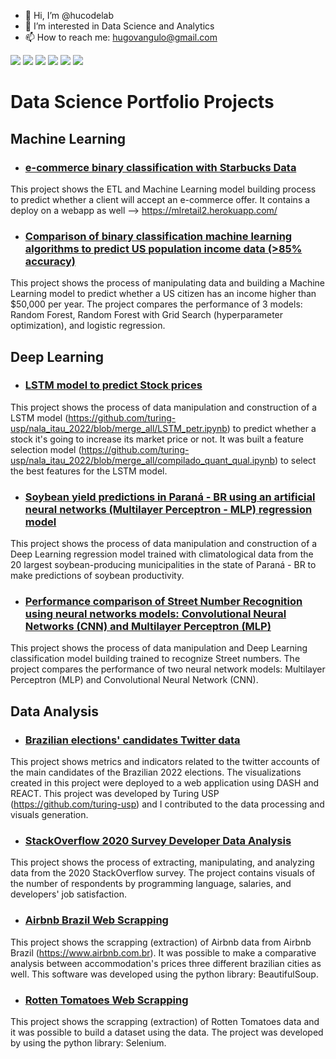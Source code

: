 - 👋 Hi, I’m @hucodelab
- 👀 I’m interested in Data Science and Analytics
- 📫 How to reach me: hugovangulo@gmail.com
  
<!-- <div align="center">
  <a href="https://hucodelab.github.io/">
  <img height="180em" src="https://github-readme-stats.vercel.app/api?username=hucodelab&show_icons=true&theme=dark&include_all_commits=true&count_private=true"/>
  <img height="180em" src="https://github-readme-stats.vercel.app/api/top-langs/?username=hucodelab&layout=compact&langs_count=7&theme=dark"/>
</div>
  
<div style="display: inline_block"><br>
  <img align="center" alt="Rafa-Python" height="30" width="40" src="https://raw.githubusercontent.com/devicons/devicon/master/icons/python/python-original.svg">
  <img align="center" alt="Hugo-postgresql" height="30" width="40" src="https://cdn.jsdelivr.net/gh/devicons/devicon/icons/postgresql/postgresql-original-wordmark.svg" />
  <img align="center" alt="Rafa-HTML" height="30" width="40" src="https://raw.githubusercontent.com/devicons/devicon/master/icons/html5/html5-original.svg">
  <img align="center" alt="Rafa-CSS" height="30" width="40" src="https://raw.githubusercontent.com/devicons/devicon/master/icons/css3/css3-original.svg">
  <img align="center" alt="Hugo-Django" height="30" width="40" src="https://cdn.jsdelivr.net/gh/devicons/devicon/icons/django/django-plain-wordmark.svg">
  <img align="center" alt="Hugo-Django" height="30" width="40" src="https://cdn.jsdelivr.net/gh/devicons/devicon/icons/heroku/heroku-original-wordmark.svg" />
</div>   -->

<div> 
  <a href="https://www.youtube.com/channel/UCp6UiWY7hqb4cyu2bDOse8Q" target="_blank"><img src="https://img.shields.io/badge/YouTube-FF0000?style=for-the-badge&logo=youtube&logoColor=white" target="_blank"></a>
  <a href = "mailto:hugovangulo@gmail.com"><img src="https://img.shields.io/badge/-Gmail-%23333?style=for-the-badge&logo=gmail&logoColor=white" target="_blank"></a>
  <a href="https://www.linkedin.com/in/hugo-r-vallejo-angulo/" target="_blank"><img src="https://img.shields.io/badge/-LinkedIn-%230077B5?style=for-the-badge&logo=linkedin&logoColor=white" target="_blank"></a>  
  <a href="https://www.kaggle.com/hugovallejo" target="_blank"><img src="https://img.shields.io/badge/Kaggle-20BEFF?style=for-the-badge&logo=Kaggle&logoColor=white" target="_blank"></a>  
  <a href="https://hugova.medium.com/" target="_blank"><img src="https://img.shields.io/badge/Medium-12100E?style=for-the-badge&logo=medium&logoColor=white" target="_blank"></a>
  <a href="https://hucodelab.github.io/" target="_blank"><img src="https://img.shields.io/badge/website-000000?style=for-the-badge&logo=About.me&logoColor=white" target="_blank"></a>
</div>  

# Data Science Portfolio Projects

## Machine Learning

* ### [e-commerce binary classification with Starbucks Data](https://github.com/hucodelab/ML_retail_industry2/blob/master/ML_model_retail_industry.ipynb)

This project shows the ETL and Machine Learning model building process to predict whether a client will accept an e-commerce offer. It contains a deploy on a webapp as well --> https://mlretail2.herokuapp.com/

* ### [Comparison of binary classification machine learning algorithms to predict US population income data (>85% accuracy)](https://github.com/hucodelab/population_income_US/blob/master/scripts/analise_e_modelos.ipynb)

This project shows the process of manipulating data and building a Machine Learning model to predict whether a US citizen has an income higher than $50,000 per year. The project compares the performance of 3 models: Random Forest, Random Forest with Grid Search (hyperparameter optimization), and logistic regression.

## Deep Learning

* ### [LSTM model to predict Stock prices](https://github.com/turing-usp/nala_itau_2022/blob/merge_all/LSTM_petr.ipynb)

This project shows the process of data manipulation and construction of a LSTM model (https://github.com/turing-usp/nala_itau_2022/blob/merge_all/LSTM_petr.ipynb) to predict whether a stock it's going to increase its market price or not. It was built a feature selection model (https://github.com/turing-usp/nala_itau_2022/blob/merge_all/compilado_quant_qual.ipynb) to select the best features for the LSTM model.

* ### [Soybean yield predictions in Paraná - BR using an artificial neural networks (Multilayer Perceptron - MLP) regression model](https://www.kaggle.com/code/hugovallejo/soy-productivity-prediction-from-climatology-data)

This project shows the process of data manipulation and construction of a Deep Learning regression model trained with climatological data from the 20 largest soybean-producing municipalities in the state of Paraná - BR to make predictions of soybean productivity.

* ### [Performance comparison of Street Number Recognition using neural networks models: Convolutional Neural Networks (CNN) and Multilayer Perceptron (MLP)](https://www.kaggle.com/code/hugovallejo/cnn-mlp-street-view-numbers-recognition)

This project shows the process of data manipulation and Deep Learning classification model building trained to recognize Street numbers. The project compares the performance of two neural network models: Multilayer Perceptron (MLP) and Convolutional Neural Network (CNN).

## Data Analysis

* ### [Brazilian elections' candidates Twitter data](http://www.presidenciaveis.turingusp.com.br/)

This project shows metrics and indicators related to the twitter accounts of the main candidates of the Brazilian 2022 elections. The visualizations created in this project were deployed to a web application using DASH and REACT. This project was developed by Turing USP (https://github.com/turing-usp) and I contributed to the data processing and visuals generation.

* ### [StackOverflow 2020 Survey Developer Data Analysis](https://github.com/hucodelab/StackOverflow_Survey_Study2020/blob/master/StackOverflow_Survey2020.ipynb)

This project shows the process of extracting, manipulating, and analyzing data from the 2020 StackOverflow survey. The project contains visuals of the number of respondents by programming language, salaries, and developers' job satisfaction.

* ### [Airbnb Brazil Web Scrapping](https://github.com/hucodelab/airbnb_webscraping/blob/main/airbnb.ipynb)

This project shows the scrapping (extraction) of Airbnb data from Airbnb Brazil (https://www.airbnb.com.br). It was possible to make a comparative analysis between accommodation's prices three different brazilian cities as well. This software was developed using the python library: BeautifulSoup.

* ### [Rotten Tomatoes Web Scrapping](https://github.com/hucodelab/Crawler-do-Rotten-Tomatoes/blob/master/rotten_tomatoes_4.ipynb)

This project shows the scrapping (extraction) of Rotten Tomatoes data and it was possible to build a dataset using the data. The project was developed by using the python library: Selenium.
